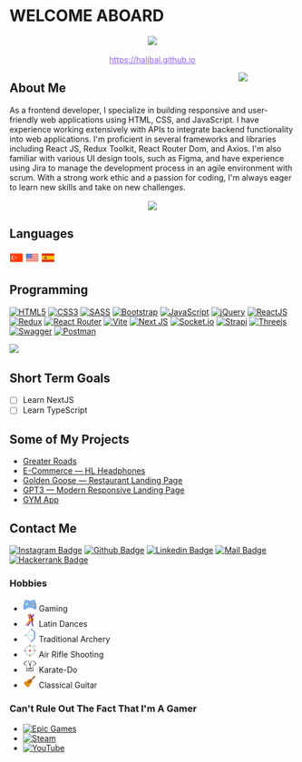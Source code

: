 # WELCOME ABOARD

<p  style="text-align: center;">
    <img src="./img/3d_portfolio.gif">
</p>
<p style="text-align: center;">
    <a href="https://halibal.github.io"style="color: #915EFF">https://halibal.github.io</a>
</p>

<p style="text-align: center;">
    <a href="https://github.com/halibal">
    <img
        width="100px"
        align="right"
        src="https://visitor-badge.glitch.me/badge?page_id=halibal.visitor-badge&left_color=grey&right_color=blueviolet&left_text=My%20Page%20Visitors"
        />
    </a>
</p>

## About Me

As a frontend developer, I specialize in building responsive and user-friendly web applications using HTML, CSS, and JavaScript. I have experience working extensively with APIs to integrate backend functionality into web applications. I'm proficient in several frameworks and libraries including React JS, Redux Toolkit, React Router Dom, and Axios. I'm also familiar with various UI design tools, such as Figma, and have experience using Jira to manage the development process in an agile environment with scrum. With a strong work ethic and a passion for coding, I'm always eager to learn new skills and take on new challenges.

<p align="center" style="text-align: center;">
    <a href="https://github.com/halibal">
    <img
        align="center"
        src="https://github-profile-trophy.vercel.app/?username=halibal&theme=discord"
        />
    </a>
</p>

## Languages

![Turkish Flag](./img/icons8-turkey-24.png)
![USA Flag](./img/icons8-usa-24.png)
![Spanish Flag](./img/icons8-spain-flag-24.png)

## Programming

[![HTML5](https://img.shields.io/badge/HTML5-E34F26?style=for-the-badge&logo=html5&logoColor=white)](###Programming)
[![CSS3](https://img.shields.io/badge/CSS3-1572B6?style=for-the-badge&logo=css3&logoColor=white)](###Programming)
[![SASS](https://img.shields.io/badge/Sass-CC6699?style=for-the-badge&logo=sass&logoColor=white)](###Programming)
[![Bootstrap](https://img.shields.io/badge/Bootstrap-563D7C?style=for-the-badge&logo=bootstrap&logoColor=white)](###Programming)
[![JavaScript](https://img.shields.io/badge/javascript-f0db4f?style=for-the-badge&logo=javascript&logoColor=white)](###Programming)
[![jQuery](https://img.shields.io/badge/jQuery-0769AD?style=for-the-badge&logo=jquery&logoColor=white)](###Programming)
[![ReactJS](https://img.shields.io/badge/-ReactJs-61DAFB?logo=react&logoColor=white&style=for-the-badge)](###Programming)
[![Redux](https://img.shields.io/badge/Redux-593D88?style=for-the-badge&logo=redux&logoColor=white)](###Programming)
[![React Router](https://img.shields.io/badge/React_Router-CA4245?style=for-the-badge&logo=react-router&logoColor=white)](###Programming)
[![Vite](https://img.shields.io/badge/vite-%23646CFF.svg?style=for-the-badge&logo=vite&logoColor=white)](###Programming)
[![Next JS](https://img.shields.io/badge/Next-black?style=for-the-badge&logo=next.js&logoColor=white)](###Programming)
[![Socket.io](https://img.shields.io/badge/Socket.io-black?style=for-the-badge&logo=socket.io&badgeColor=010101)](###Programming)
[![Strapi](https://img.shields.io/badge/strapi-%232E7EEA.svg?style=for-the-badge&logo=strapi&logoColor=white)](###Programming)
[![Threejs](https://img.shields.io/badge/threejs-black?style=for-the-badge&logo=three.js&logoColor=white)](###Programming)
[![Swagger](https://img.shields.io/badge/-Swagger-%23Clojure?style=for-the-badge&logo=swagger&logoColor=white)](###Programming)
[![Postman](https://img.shields.io/badge/Postman-FF6C37?style=for-the-badge&logo=postman&logoColor=white)](###Programming)

<a href="https://github.com/halibal">
        <img height="113em" src="https://github-readme-stats.vercel.app/api/top-langs?username=halibal&layout=compact&theme=dracula&hide=jupyter%20notebook&langs_count=7"/>
</a>

## Short Term Goals

-   [ ] Learn NextJS
-   [ ] Learn TypeScript

## Some of My Projects

-   [Greater Roads](https://www.greaterroads.com)
-   [E-Commerce — HL Headphones](https://e-commerce-nu-eight.vercel.app)
-   [Golden Goose — Restaurant Landing Page](https://restaurant-liart-three.vercel.app/)
-   [GPT3 — Modern Responsive Landing Page](https://modern-responsive-ux-ui-website.vercel.app)
-   [GYM App](https://gym-app-teal.vercel.app)

## Contact Me

[![Instagram Badge](https://img.shields.io/badge/instagram-fb3958?style=for-the-badge&logo=instagram&logoColor=white)](https://www.instagram.com/halibal__/)
[![Github Badge](https://img.shields.io/badge/github-333?style=for-the-badge&logo=github&logoColor=white)](https://github.com/halibal)
[![Linkedin Badge](https://img.shields.io/badge/linkedin-%230077B5.svg?&style=for-the-badge&logo=linkedin&logoColor=white)](https://www.linkedin.com/in/halilagul/)
[![Mail Badge](https://img.shields.io/badge/email-c14438?style=for-the-badge&logo=Gmail&logoColor=white&link=mailto:halibal95@gmail.com)](mailto:halibal95@gmail.com)
[![Hackerrank Badge](https://img.shields.io/badge/-Hackerrank-2EC866?style=for-the-badge&logo=HackerRank&logoColor=white)](https://www.hackerrank.com/halibal95)

### Hobbies

-   ![Gaming](./img/icons8-game-24.png) Gaming
-   ![Latin Dances](./img/icons8-tango-24.png) Latin Dances
-   ![Traditional Archery](./img/icons8-archery-24.png) Traditional Archery
-   ![Air Rifle Shooting](./img/icons8-shooting-target-24.png) Air Rifle Shooting
-   ![Karate-Do](./img/icons8-karate-24.png) Karate-Do
-   ![Classical Guitar](./img/icons8-guitar-24.png) Classical Guitar

### Can't Rule Out The Fact That I'm A Gamer

-   [![Epic Games](https://img.shields.io/badge/Epic%20Games-313131?style=for-the-badge&logo=Epic%20Games&logoColor=white)]()
-   [![Steam](https://img.shields.io/badge/Steam-000000?style=for-the-badge&logo=steam&logoColor=white)]()
-   [![YouTube](https://img.shields.io/badge/YouTube-FF0000?style=for-the-badge&logo=youtube&logoColor=white)](https://www.youtube.com/channel/UCuAvmRUGYwoYevECTiBx_vw)
